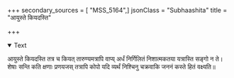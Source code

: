 +++
secondary_sources = [ "MSS_5164",]
jsonClass = "Subhaashita"
title = "आयुस्ते कियदस्ति"

+++

<details open><summary>Text</summary>

आयुस्ते कियदस्ति तत्र च कियत् तारुण्यमत्रापि वाप्य् अर्धं निर्गिलितं निशात्मकतया यत्रास्ति सङ्गो न ते।  
शेषाः सन्ति कति क्षणाः प्रणयजस् तत्रापि कोपो यदि व्यर्थं निश्चिनु चक्रवाकि जननं कस्ते हितं वक्ष्यति॥
</details>
